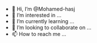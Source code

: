 - 👋 Hi, I’m @Mohamed-hasj
- 👀 I’m interested in ...
- 🌱 I’m currently learning ...
- 💞️ I’m looking to collaborate on ...
- 📫 How to reach me ...

<!---
Mohamed-hasj/Mohamed-hasj is a ✨ special ✨ repository because its `README.md` (this file) appears on your GitHub profile.
You can click the Preview link to take a look at your changes.
--->
